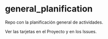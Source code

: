 # general_planification
Repo con la planificación general de actividades.

Ver las tarjetas en el Proyecto y en los Issues.
